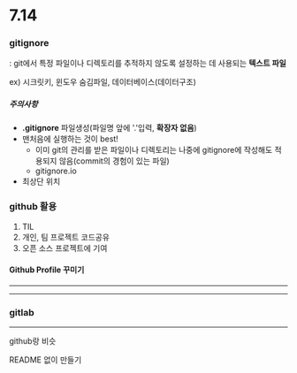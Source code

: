 # 7.14

### gitignore

: git에서 특정 파일이나 디렉토리를 추적하지 않도록 설정하는 데 사용되는 **텍스트 파일**

ex) 시크릿키, 윈도우 숨김파일, 데이터베이스(데이터구조)

##### 주의사항

- **.gitignore** 파일생성(파일명 앞에 '.'입력, **확장자 없음**)
- 맨처음에 실행하는 것이 best!
  - 이미 git의 관리를 받은 파일이나 디렉토리는 나중에 gitignore에 작성해도 적용되지 않음(commit의 경험이 있는 파일)
  - gitignore.io 
- 최상단 위치



### github 활용

1. TIL
2. 개인, 팀 프로젝트 코드공유
3. 오픈 소스 프로젝트에 기여

#### Github Profile 꾸미기

----

----



### gitlab

----

github랑 비슷

README 없이 만들기





